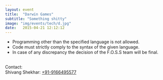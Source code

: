 ```yaml
---
layout: event
title:  "Darwin Games"
subtitle: "Something shitty"
image: "img/events/tech/d.jpg"
date:   2015-04-21 12:12:12
---
```


- Programming other than the specified language is not allowed.
- Code must strictly comply to the syntax of the given language.
- In case of any discrepancy the decision of the F.O.S.S team will be final.

<br>Contact: 
<br>Shivang Shekhar: <a class="hot-link" href="tel:+919166495577">+91-9166495577</a>